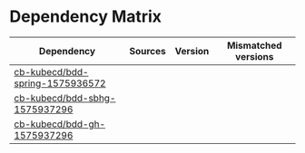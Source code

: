# Dependency Matrix

Dependency | Sources | Version | Mismatched versions
---------- | ------- | ------- | -------------------
[cb-kubecd/bdd-spring-1575936572](https://github.com/cb-kubecd/bdd-spring-1575936572.git) |  | []() | 
[cb-kubecd/bdd-sbhg-1575937296](https://github.com/cb-kubecd/bdd-sbhg-1575937296.git) |  | []() | 
[cb-kubecd/bdd-gh-1575937296](https://github.com/cb-kubecd/bdd-gh-1575937296.git) |  | []() | 

